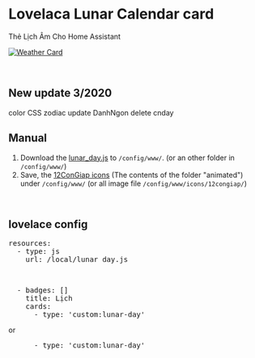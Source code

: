 <h1>Lovelaca Lunar Calendar card</h1>
<meta name="description" content="Âm Lịch Home Assistant" />
<meta name="robots" content="Lunar Calendar card" />
<p> Thẻ Lịch Âm Cho Home Assistant</p>
<p><a target="_blank" rel="noopener noreferrer" href="https://raw.githubusercontent.com/tranlephan/HomeAssistant/master/LunarCalendar/lunar-day.png?raw=true"><img src="https://raw.githubusercontent.com/tranlephan/HomeAssistant/master/LunarCalendar/lunar-day.png?raw=true" alt="Weather Card" style="max-width:100%;"></a></p>
<br>
<h2>New update 3/2020</h2>
  color CSS
  zodiac
  update DanhNgon
  delete cnday
<h2>Manual</h2>
<ol>
<li>Download the <a href="https://github.com/tranlephan/HomeAssistant/blob/master/LunarCalendar/lunar_day.js" rel="nofollow">lunar_day.js</a> to <code>/config/www/</code>. (or an other folder in <code>/config/www/</code>)</li>
<li>Save, the <a href="http://www.mediafire.com/file/6hpicd55nz2y6fg/icons.rar/file" rel="nofollow">12ConGiap icons</a> (The contents of the folder "animated") under <code>/config/www/</code> (or all image file <code>/config/www/icons/12congiap/</code>)</li>
</ol>
<br>
<h2>lovelace config</h2>
<div>
<pre>
resources:
  - type: js
    url: /local/lunar_day.js
</pre>
</div>
<br>
<div>
<pre>
  - badges: []
    title: Lịch
    cards:
      - type: 'custom:lunar-day'
</pre>
</div>
<p>or</p>
<div>
<pre>
      - type: 'custom:lunar-day'
</pre>
</div>
